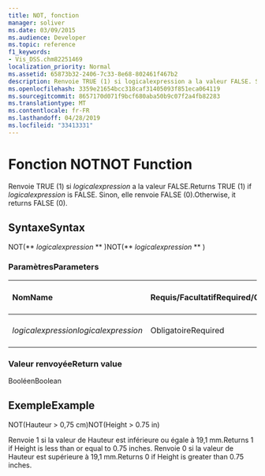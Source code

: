 ```yaml
---
title: NOT, fonction
manager: soliver
ms.date: 03/09/2015
ms.audience: Developer
ms.topic: reference
f1_keywords:
- Vis_DSS.chm82251469
localization_priority: Normal
ms.assetid: 65873b32-2406-7c33-8e68-802461f467b2
description: Renvoie TRUE (1) si logicalexpression a la valeur FALSE. Sinon, elle renvoie FALSE (0).
ms.openlocfilehash: 3359e21654bcc318caf31405093f851eca064119
ms.sourcegitcommit: 8657170d071f9bcf680aba50b9c07f2a4fb82283
ms.translationtype: MT
ms.contentlocale: fr-FR
ms.lasthandoff: 04/28/2019
ms.locfileid: "33413331"
---
```

# <a name="not-function"></a><span data-ttu-id="44699-104">Fonction NOT</span><span class="sxs-lookup"><span data-stu-id="44699-104">NOT Function</span></span>

<span data-ttu-id="44699-105">Renvoie TRUE (1) si  _logicalexpression_ a la valeur FALSE.</span><span class="sxs-lookup"><span data-stu-id="44699-105">Returns TRUE (1) if  _logicalexpression_ is FALSE.</span></span> <span data-ttu-id="44699-106">Sinon, elle renvoie FALSE (0).</span><span class="sxs-lookup"><span data-stu-id="44699-106">Otherwise, it returns FALSE (0).</span></span> 
  
## <a name="syntax"></a><span data-ttu-id="44699-107">Syntaxe</span><span class="sxs-lookup"><span data-stu-id="44699-107">Syntax</span></span>

<span data-ttu-id="44699-108">NOT(\*\* *logicalexpression* \*\* )</span><span class="sxs-lookup"><span data-stu-id="44699-108">NOT(\*\* *logicalexpression* \*\* )</span></span> 
  
### <a name="parameters"></a><span data-ttu-id="44699-109">Paramètres</span><span class="sxs-lookup"><span data-stu-id="44699-109">Parameters</span></span>

|<span data-ttu-id="44699-110">**Nom**</span><span class="sxs-lookup"><span data-stu-id="44699-110">**Name**</span></span>|<span data-ttu-id="44699-111">**Requis/Facultatif**</span><span class="sxs-lookup"><span data-stu-id="44699-111">**Required/Optional**</span></span>|<span data-ttu-id="44699-112">**Type de données**</span><span class="sxs-lookup"><span data-stu-id="44699-112">**Data Type**</span></span>|<span data-ttu-id="44699-113">**Description**</span><span class="sxs-lookup"><span data-stu-id="44699-113">**Description**</span></span>|
|:-----|:-----|:-----|:-----|
| <span data-ttu-id="44699-114">_logicalexpression_</span><span class="sxs-lookup"><span data-stu-id="44699-114">_logicalexpression_</span></span> <br/> |<span data-ttu-id="44699-115">Obligatoire</span><span class="sxs-lookup"><span data-stu-id="44699-115">Required</span></span>  <br/> |<span data-ttu-id="44699-116">**String**</span><span class="sxs-lookup"><span data-stu-id="44699-116">**String**</span></span> <br/> |<span data-ttu-id="44699-117">Expression logique à évaluer</span><span class="sxs-lookup"><span data-stu-id="44699-117">The logical expression to evaluate.</span></span>  <br/> |
   
### <a name="return-value"></a><span data-ttu-id="44699-118">Valeur renvoyée</span><span class="sxs-lookup"><span data-stu-id="44699-118">Return value</span></span>

<span data-ttu-id="44699-119">Booléen</span><span class="sxs-lookup"><span data-stu-id="44699-119">Boolean</span></span>
  
## <a name="example"></a><span data-ttu-id="44699-120">Exemple</span><span class="sxs-lookup"><span data-stu-id="44699-120">Example</span></span>

<span data-ttu-id="44699-121">NOT(Hauteur \> 0,75 cm)</span><span class="sxs-lookup"><span data-stu-id="44699-121">NOT(Height \> 0.75 in)</span></span> 
  
<span data-ttu-id="44699-122">Renvoie 1 si la valeur de Hauteur est inférieure ou égale à 19,1 mm.</span><span class="sxs-lookup"><span data-stu-id="44699-122">Returns 1 if Height is less than or equal to 0.75 inches.</span></span> <span data-ttu-id="44699-123">Renvoie 0 si la valeur de Hauteur est supérieure à 19,1 mm.</span><span class="sxs-lookup"><span data-stu-id="44699-123">Returns 0 if Height is greater than 0.75 inches.</span></span> 
  

